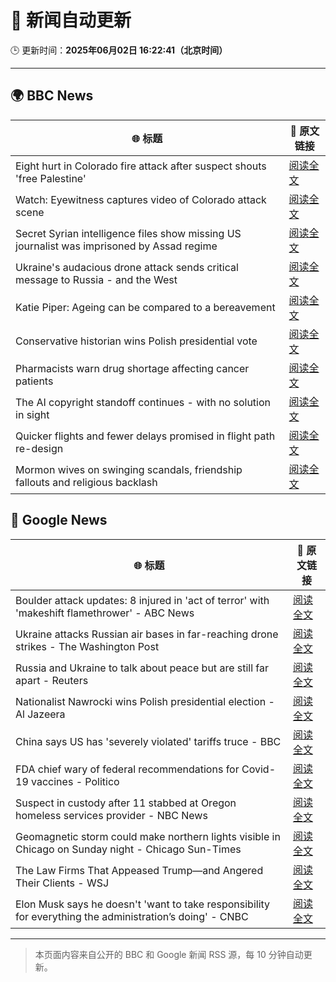 # 🧠 新闻自动更新

🕒 更新时间：**2025年06月02日 16:22:41（北京时间）**

---

## 🌍 BBC News

| 🌐 标题 | 🔗 原文链接 |
|--------|-------------|
| Eight hurt in Colorado fire attack after suspect shouts 'free Palestine' | [阅读全文](https://www.bbc.com/news/articles/cev47ze8vp3o) |
| Watch: Eyewitness captures video of Colorado attack scene | [阅读全文](https://www.bbc.com/news/videos/cev478djx4zo) |
| Secret Syrian intelligence files show missing US journalist was imprisoned by Assad regime | [阅读全文](https://www.bbc.com/news/articles/cn84z5e8jjzo) |
| Ukraine's audacious drone attack sends critical message to Russia - and the West | [阅读全文](https://www.bbc.com/news/articles/c0r1jv0rn0ko) |
| Katie Piper: Ageing can be compared to a bereavement | [阅读全文](https://www.bbc.com/news/articles/cx2j0jy7lreo) |
| Conservative historian wins Polish presidential vote | [阅读全文](https://www.bbc.com/news/articles/cx27897vedno) |
| Pharmacists warn drug shortage affecting cancer patients | [阅读全文](https://www.bbc.com/news/articles/c3wdlxdj6x3o) |
| The AI copyright standoff continues - with no solution in sight | [阅读全文](https://www.bbc.com/news/articles/clyrgv2n190o) |
| Quicker flights and fewer delays promised in flight path re-design | [阅读全文](https://www.bbc.com/news/articles/c1e69qv1qwjo) |
| Mormon wives on swinging scandals, friendship fallouts and religious backlash | [阅读全文](https://www.bbc.com/news/articles/c20ndp1yzkxo) |

## 📰 Google News

| 🌐 标题 | 🔗 原文链接 |
|--------|-------------|
| Boulder attack updates: 8 injured in 'act of terror' with 'makeshift flamethrower' - ABC News | [阅读全文](https://news.google.com/rss/articles/CBMiogFBVV95cUxQM2JBUFk3QnU2QnNjNFpNV3N2NWZHRjlLUExSQ2hDb0cwWWVNM1JsLV9TU3NPOWt5aE5tVGlycC1sbkJNZE1vTjRCeGNiaEloTE1uXzU0N2VJZy1YdXI0b3Q1NDJRRTVBT05fVHZpc21WS3hOOGFvNGNGSG45SkNCT0pVZDB1V3JLaTZpY24yai1CWlB6bXlpcFR5OHdzVjAtR1HSAacBQVVfeXFMT2dTWUhXLUxuNVRTb2huRmdaMDktT2didGY2RGdVdlpiTVNmeEZpXzRyTTFtMXRfaUJNSG52cVRBRHE0Z0twX1VUbFFqZ2JUX2tWOFFKUjB4aWpjMm5tUkRnUGJkUXB6Vkh0UXlPcUc2YzRuOVp4TDlxbHNMU25yYTcyVUpIWlZqbWhIUHVnZHZycWdyOWdnYXg4SDM0bDk0Q0tCUE1SdVE?oc=5) |
| Ukraine attacks Russian air bases in far-reaching drone strikes - The Washington Post | [阅读全文](https://news.google.com/rss/articles/CBMikgFBVV95cUxNV2c4cGtWY3pJSDd4NjhyWmoycW8wa1lvUDF1SE1uREFmSmRIQlNXMllISEpCbVlVWWFaTF9tcUpyRFFNNGFJNjkwMmdsZGIzVjVUVFJqa1pjM3h1R3RHazZUZjBOczBob0hkS0dvSmFfZ1gyZzB6Q25vZVZPMFNseUZZQWRWOVdQa2NUSGNEdEJTZw?oc=5) |
| Russia and Ukraine to talk about peace but are still far apart - Reuters | [阅读全文](https://news.google.com/rss/articles/CBMiogFBVV95cUxOZGc1aVlHdXYyVW9uX0FiS2YwbFBjUUtJRW5Va0ZyLXlvZGJwUjkxRFVlQXl5VnV4NmoyQ2JwU0J3STRXSUFpaFJtUXdPOUI4b1BQVm1zMndZVHd5emE5TWFPVksxSzJjb0g5WDNVMnktaVNKZm5XaGpoSlVqMFdqT1p1SUlXTHRNcmFYdGZJdWJXREFNZ2J5XzgyVDQyRmhzSHc?oc=5) |
| Nationalist Nawrocki wins Polish presidential election - Al Jazeera | [阅读全文](https://news.google.com/rss/articles/CBMiqwFBVV95cUxOWDczaDN0M2JfWExrcTVjOU5uV1VoUkNRcEcwMlBHODNqbnVsaWdtdzQ4a3g2X2QyejJiU283VWZRZHpCTHBUaE1MN1lwNlJCSVQzeXdsNDVVWTJ3UnZkekhkanZMWWVkNlVucVg0LUR0cTVxRzh3MDVjMXgzT3ZSYVpoa2tnaTRNcm1VOXZVeTRDTWloQlB0ejA4U1VFemxiZjZvSjh5akVGb3fSAbABQVVfeXFMTThZYnFhZ1hFdGFBMG1La2NabXN6aWJNdldGcDRYNWVkSGFwZ1hxd0dnNU9IdEZJR3RsVEoxX0EyNGdHeEJBSXVOZTZmaE1hWHRGX2JYZTZZVmlCQ1dnaWJUeFZwNEg5OWlxck8tZmp2NUNUTFVNcUpFa3hRQlg1Vy13dVRlVzQ4cWFGYXgtcEs1TzlvN2d5WHJqWUNmbG1xdkNERUFPc3BOQ1ZjYkQ1WDI?oc=5) |
| China says US has 'severely violated' tariffs truce - BBC | [阅读全文](https://news.google.com/rss/articles/CBMiWkFVX3lxTE9oMHZqWElsdVhPcTRfSlBtTUZudjlaWkVaSDZpRnRhQTJlZ3Y4V3FUQlpVWWZ3M3pjeEE3MkJYTXNVQXdxNUd5dUhQV2hLYm80SDdGOHV0UUZjd9IBX0FVX3lxTE1qRmlBMjQwVmlBVHdRTXZibk1YNS1SUUlZVlA0a3NoUW9kdnN3X1dfakszdjcySnl2dXhmeVBZazlsSFJuN3lfalhYSWprcnFyT2k2bFVGazZWVG9kdUt3?oc=5) |
| FDA chief wary of federal recommendations for Covid-19 vaccines - Politico | [阅读全文](https://news.google.com/rss/articles/CBMiqgFBVV95cUxPdEF2eFpMQlZldlJHV2lhS0NsRm9YVS1oRm13cTBCUFFFNjhib3EwZDl6UEg5X2lLNG1Wd1JEaVQtVUF5WHdLVlBTYlVtS0ptVWUwaXh1SHduX0kzek1nd1VFZnNjVUgycDNEMzRhNFNPcTk2SVloSEhCdmtyaUhRdnVZN1QtRjQ4ZXpFX2dPQVBXVGFfckVXUHFuQzM5VUJZd2xQYXNCSkFYZw?oc=5) |
| Suspect in custody after 11 stabbed at Oregon homeless services provider - NBC News | [阅读全文](https://news.google.com/rss/articles/CBMiqAFBVV95cUxOb2kzd1V5S3ZkT05ZYlVFX0ozamRHUUVFU2lXMHRxOFBTTHktWFp2ekJueFdOSDRVS2N2dkt5c2hHbXJtQ18tUG13U2hVbzctYTdENXg0N2NUSlpXNEUtMkNaZjdXcnJaWkdCeHBFMjZVNW9PYWg0NkpadzJyZHNNdm91bzEtWFBmTERqSVFDQkRqUHJxN1Z4NUhVbDh6YmtJM1dFeXRNMTjSAVZBVV95cUxOT3FrN0luOWdXX21peDZKN3psTVNybkZKY21LazhBQXhzR25DcG0ySTd1SDVyUjRJNWV4VU1QdHlkWTdkRHo4RTA0TWhKN3ZGT19PcUZTZw?oc=5) |
| Geomagnetic storm could make northern lights visible in Chicago on Sunday night - Chicago Sun-Times | [阅读全文](https://news.google.com/rss/articles/CBMixgFBVV95cUxPV1J5SXdyN0xmdTZZUjBrNHJqbmJaVU8wNVZUM0RpMW5PQVp2WFJNTDF3RXZtdU04dGZtQThuN1h1TEFud2dxY0RDLVZyZGtvOWNtS1NOLUszUTV3NnN5djlyYlNvVVZaM3ZnWkFnbDZRLXl3MGhRakdTUXA5NDJIWklOcFg3TDljdElVNW5fZ1ZNckpDanB3TmdCcDdSWWd3UjRvYjZkZTZ1aEVBc1lZcHd4TS1pQUc1Z2VXUkhQVVJCRUMyRXc?oc=5) |
| The Law Firms That Appeased Trump—and Angered Their Clients - WSJ | [阅读全文](https://news.google.com/rss/articles/CBMiekFVX3lxTE42OVNWdkhrZERJV0FJZEZ4YkJqYVhGVFZNRk9kemlyZGJUQmI0QVFldnFPbXZ6ZmlCUHdncGRxcEZwR3lSX1cyZ0pGSTZuSTdlbTVsSjNLdGZSSGR3X1ZWUkRHOXptX2Q5aG1uVXUzb1RPcl9nTVc1RUV3?oc=5) |
| Elon Musk says he doesn't 'want to take responsibility for everything the administration’s doing' - CNBC | [阅读全文](https://news.google.com/rss/articles/CBMinAFBVV95cUxOTDVLTTBBMGFFdGlSU1NzUC1rYThSVlFZV3RvWnZsYzFtcVZEMnA2T1hhSE5wWEdUQkdmX0p3QV9qbndtUlhnVHBkTXFDRjR3VGRQdFBUYjNCQnpqaUwtQ3d2X08zc2FualpBdHktdjVHZ3Nhc0xsZi02TDh2Sy1vUTNJWmRiNC14Zi1fcWpLWk15Nk5NV0d3VFNodzTSAaIBQVVfeXFMTXlxdThMMVpvTDl6dEIyNWREMmRZcHRZdzVxU2tTVG1GaTRDbXJsbW90dVM2OFdBeHJrUnFyQU1SYzJrYm9WS2NRR0ZDUDNaX0I3bDZXWFZTMUQ5elhtLUdNcjJpZ1dDQUxtdWdkcXZ1MUV6N0FnTzZZZnU1R2dDamFKMERhYmdpeWRkdnVMTXR5dHpOVGpZbE5ZdFlWeDA2RnZ3?oc=5) |

---
> 本页面内容来自公开的 BBC 和 Google 新闻 RSS 源，每 10 分钟自动更新。